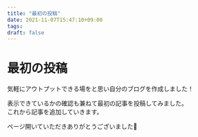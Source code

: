 ```yaml
---
title: "最初の投稿"
date: 2021-11-07T15:47:10+09:00
tags:
draft: false
---
```


# 最初の投稿

気軽にアウトプットできる場をと思い自分のブログを作成しました！

表示できているかの確認も兼ねて最初の記事を投稿してみました。<br />
これから記事を追加していきます。

ページ開いていただきありがとうございました🙏
